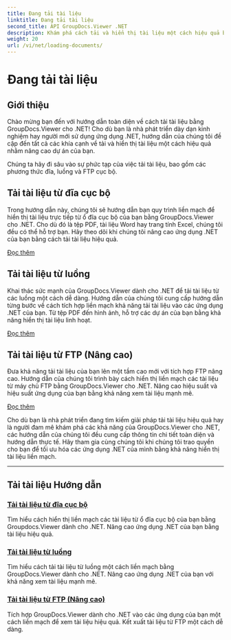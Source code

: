 ```yaml
---
title: Đang tải tài liệu
linktitle: Đang tải tài liệu
second_title: API GroupDocs.Viewer .NET
description: Khám phá cách tải và hiển thị tài liệu một cách hiệu quả bằng GroupDocs.Viewer .NET. Khám phá các hướng dẫn tải đĩa, luồng và FTP cục bộ cho các ứng dụng .NET nâng cao.
weight: 20
url: /vi/net/loading-documents/
---
```


# Đang tải tài liệu

## Giới thiệu

Chào mừng bạn đến với hướng dẫn toàn diện về cách tải tài liệu bằng GroupDocs.Viewer cho .NET! Cho dù bạn là nhà phát triển dày dạn kinh nghiệm hay người mới sử dụng ứng dụng .NET, hướng dẫn của chúng tôi đề cập đến tất cả các khía cạnh về tải và hiển thị tài liệu một cách hiệu quả nhằm nâng cao dự án của bạn.

Chúng ta hãy đi sâu vào sự phức tạp của việc tải tài liệu, bao gồm các phương thức đĩa, luồng và FTP cục bộ.

## Tải tài liệu từ đĩa cục bộ

Trong hướng dẫn này, chúng tôi sẽ hướng dẫn bạn quy trình liền mạch để hiển thị tài liệu trực tiếp từ ổ đĩa cục bộ của bạn bằng GroupDocs.Viewer cho .NET. Cho dù đó là tệp PDF, tài liệu Word hay trang tính Excel, chúng tôi đều có thể hỗ trợ bạn. Hãy theo dõi khi chúng tôi nâng cao ứng dụng .NET của bạn bằng cách tải tài liệu hiệu quả.

[Đọc thêm](./loading-document-local-disk/)

## Tải tài liệu từ luồng

Khai thác sức mạnh của GroupDocs.Viewer dành cho .NET để tải tài liệu từ các luồng một cách dễ dàng. Hướng dẫn của chúng tôi cung cấp hướng dẫn từng bước về cách tích hợp liền mạch khả năng tải tài liệu vào các ứng dụng .NET của bạn. Từ tệp PDF đến hình ảnh, hỗ trợ các dự án của bạn bằng khả năng hiển thị tài liệu linh hoạt.

[Đọc thêm](./loading-document-stream/)

## Tải tài liệu từ FTP (Nâng cao)

Đưa khả năng tải tài liệu của bạn lên một tầm cao mới với tích hợp FTP nâng cao. Hướng dẫn của chúng tôi trình bày cách hiển thị liền mạch các tài liệu từ máy chủ FTP bằng GroupDocs.Viewer cho .NET. Nâng cao hiệu suất và hiệu suất ứng dụng của bạn bằng khả năng xem tài liệu mạnh mẽ.

[Đọc thêm](./loading-document-ftp/)

Cho dù bạn là nhà phát triển đang tìm kiếm giải pháp tải tài liệu hiệu quả hay là người đam mê khám phá các khả năng của GroupDocs.Viewer cho .NET, các hướng dẫn của chúng tôi đều cung cấp thông tin chi tiết toàn diện và hướng dẫn thực tế. Hãy tham gia cùng chúng tôi khi chúng tôi trao quyền cho bạn để tối ưu hóa các ứng dụng .NET của mình bằng khả năng hiển thị tài liệu liền mạch.

---
## Tải tài liệu Hướng dẫn
### [Tải tài liệu từ đĩa cục bộ](./loading-document-local-disk/)
Tìm hiểu cách hiển thị liền mạch các tài liệu từ ổ đĩa cục bộ của bạn bằng Groupdocs.Viewer dành cho .NET. Nâng cao ứng dụng .NET của bạn bằng tài liệu hiệu quả.
### [Tải tài liệu từ luồng](./loading-document-stream/)
Tìm hiểu cách tải tài liệu từ luồng một cách liền mạch bằng GroupDocs.Viewer dành cho .NET. Nâng cao ứng dụng .NET của bạn với khả năng xem tài liệu mạnh mẽ.
### [Tải tài liệu từ FTP (Nâng cao)](./loading-document-ftp/)
Tích hợp GroupDocs.Viewer dành cho .NET vào các ứng dụng của bạn một cách liền mạch để xem tài liệu hiệu quả. Kết xuất tài liệu từ FTP một cách dễ dàng.
